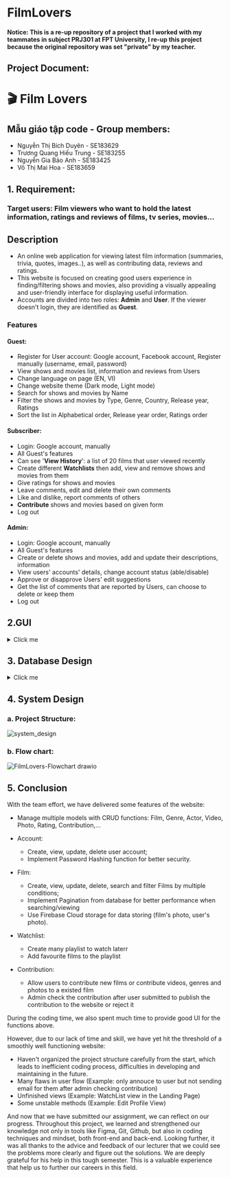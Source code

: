# FilmLovers
#### Notice: This is a re-up repository of a project that I worked with my teammates in subject PRJ301 at FPT University, I re-up this project because the original repository was set "private" by my teacher.

## Project Document:
# 🎬 Film Lovers

## Mẫu giáo tập code - Group members:
- Nguyễn Thị Bích Duyên - SE183629
- Trương Quang Hiếu Trung - SE183255
- Nguyễn Gia Bảo Anh - SE183425
- Võ Thị Mai Hoa - SE183659

## 1. Requirement: 
### Target users: Film viewers who want to hold the latest information, ratings and reviews of films, tv series, movies...

## Description

- An online web application for viewing latest film information (summaries, trivia, quotes, images..), as well as contributing data, reviews and ratings.   
- This website is focused on creating good users experience in finding/filtering shows and movies, also providing a visually appealing and user-friendly interface for displaying useful information.   
- Accounts are divided into two roles: **Admin** and **User**. If the viewer doesn't login, they are identified as **Guest**.   

### Features

#### Guest:   
- Register for User account: Google account, Facebook account, Register manually (username, email, password)   
- View shows and movies list, information and reviews from Users   
- Change language on page (EN, VI)   
- Change website theme (Dark mode, Light mode)   
- Search for shows and movies by Name   
- Filter the shows and movies by Type, Genre, Country, Release year, Ratings   
- Sort the list in Alphabetical order, Release year order, Ratings order   

#### Subscriber:
- Login: Google account, manually   
- All Guest's features   
- Can see '**View History**': a list of 20 films that user viewed recently    
- Create different **Watchlists** then add, view and remove shows and movies from them   
- Give ratings for shows and movies    
- Leave comments, edit and delete their own comments   
- Like and dislike, report comments of others
- **Contribute** shows and movies based on given form   
- Log out   

#### Admin:
- Login: Google account, manually   
- All Guest's features   
- Create or delete shows and movies, add and update their descriptions, information   
- View users' accounts' details, change account status (able/disable)   
- Approve or disapprove Users' edit suggestions   
- Get the list of comments that are reported by Users, can choose to delete or keep them
- Log out   

## 2.GUI
<details>
  <summary>Click me</summary><br>
  
  ### 2.1. Common Pages
  
#### a. Sign in & Sign up:
![1 2](https://github.com/dunghuynh-teaching/prj301-se1867-06/assets/133933281/84dc7fc6-44d0-46f5-b1f9-4b82a8670fa3)

#### b. Home page
![0cb14e1e-e1ea-41a2-9cfa-d1757e08560d-0005](https://github.com/dunghuynh-teaching/prj301-se1867-06/assets/133933281/3f34f246-b4a4-4ee4-a3d5-c49f182daeb7)


#### c. Trending films 
![2](https://github.com/dunghuynh-teaching/prj301-se1867-06/assets/133933281/25da3684-5e71-4f30-ba98-e724ed6884ea)

#### d. Film details and Reviews
![3](https://github.com/dunghuynh-teaching/prj301-se1867-06/assets/133933281/ed63f208-5cde-448a-9b49-b278d14bdaec)

#### e. Film cast details
![4](https://github.com/dunghuynh-teaching/prj301-se1867-06/assets/133933281/e874c34f-f6ac-4326-99f4-916d2dee4178)


### 2.2. Admin Pages

#### a. Login
![5](https://github.com/dunghuynh-teaching/prj301-se1867-06/assets/133933281/dcdbfb8c-7090-427e-b333-066669267930)

#### b. Dashboard
![6](https://github.com/dunghuynh-teaching/prj301-se1867-06/assets/133933281/a919a4cf-8940-44f7-8c9c-cd17f2484587)

#### c. Movie Database
![7](https://github.com/dunghuynh-teaching/prj301-se1867-06/assets/133933281/c23c73d0-75f2-401c-b922-ef3d9590c12f)

#### d. Add new movie
![8](https://github.com/dunghuynh-teaching/prj301-se1867-06/assets/133933281/b2c9f238-1a76-4b26-a6b3-6b8e2396263b)

#### e. Manage users
![9](https://github.com/dunghuynh-teaching/prj301-se1867-06/assets/133933281/5fb2f929-236c-4ff6-ac83-a0ae45ca7e01)

#### f. Manage comments
![10](https://github.com/dunghuynh-teaching/prj301-se1867-06/assets/133933281/a6d3762c-c7fa-4d52-b8c1-50ea4f7cbc59)
</details>


## 3. Database Design
<details>
  <summary>Click me</summary><br>
![FilmLovers-ERD](https://github.com/dunghuynh-teaching/prj301-se1867-06/assets/133933281/4cfecb5d-8b3b-4fb6-accb-2b9c67b1729c)
![FilmLovers-RS](https://github.com/dunghuynh-teaching/prj301-se1867-06/assets/133933281/2d2cb4c7-fb24-4898-9161-3db557b28665)
</details>

## 4. System Design
### a. Project Structure:

![system_design](https://github.com/dunghuynh-teaching/prj301-se1867-06/assets/133933281/98ba0418-4988-441d-abf2-c84a2105cd72)

### b. Flow chart:

![FilmLovers-Flowchart drawio](https://github.com/dunghuynh-teaching/prj301-se1867-06/assets/133933281/8b699f31-6976-42b2-ad31-269e608cf046)

## 5. Conclusion
With the team effort, we have delivered some features of the website:

- Manage multiple models with CRUD functions: Film, Genre, Actor, Video, Photo, Rating, Contribution,...

- Account:
    + Create, view, update, delete user account;
    + Implement Password Hashing function for better security.
      
- Film:
    + Create, view, update, delete, search and filter Films by multiple conditions;
    + Implement Pagination from database for better performance when searching/viewing
    + Use Firebase Cloud storage for data storing (film's photo, user's photo).

- Watchlist:
    + Create many playlist to watch laterr
    + Add favourite films to the playlist
 
- Contribution:
    + Allow users to contribute new films or contribute videos, genres and photos to a existed film
    + Admin check the contribution after user submitted to publish the contribution to the website or reject it

During the coding time, we also spent much time to provide good UI for the functions above.

However, due to our lack of time and skill, we have yet hit the threshold of a smoothly well functioning website:
- Haven't organized the project structure carefully from the start, which leads to inefficient coding process, difficulties in developing and maintaining in the future.
- Many flaws in user flow (Example: only annouce to user but not sending email for them after admin checking contribution)
- Unfinished views (Example: WatchList view in the Landing Page)
- Some unstable methods (Example: Edit Profile View)

And now that we have submitted our assignment, we can reflect on our progress. 
Throughout this project, we learned and strengthened our knowledge not only in tools like Figma, Git, Github, but also in coding techniques and mindset, both front-end and back-end. Looking further, it was all thanks to the advice and feedback of our lecturer that we could see the problems more clearly and figure out the solutions. We are deeply grateful for his help in this tough semester. This is a valuable experience that help us to further our careers in this field. 

